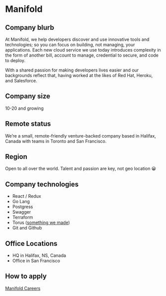 # Manifold

## Company blurb

At Manifold, we help developers discover and use innovative tools and technologies; so you can focus on building, not managing, your applications. Each new cloud service we use today introduces complexity in the form of another bill, account to manage, credential to secure, and code to deploy.

With a shared passion for making developers lives easier and our backgrounds reflect that, having worked at the likes of Red Hat, Heroku, and Salesforce.

## Company size

10-20 and growing

## Remote status

We’re a small, remote-friendly venture-backed company based in Halifax, Canada with teams in Toronto and San Francisco.

## Region

Open to all over the world.  Talent and passion are key, not geo location 😀

## Company technologies

- React / Redux
- Go Lang
- Postgress
- Swagger
- Terraform
- Torus ([something we made](https://www.torus.sh/))
- Git and Github


## Office Locations

- HQ in Halifax, NS, Canada
- Office in San Francisco

## How to apply

[Manifold Careers](https://www.manifold.co/about)
